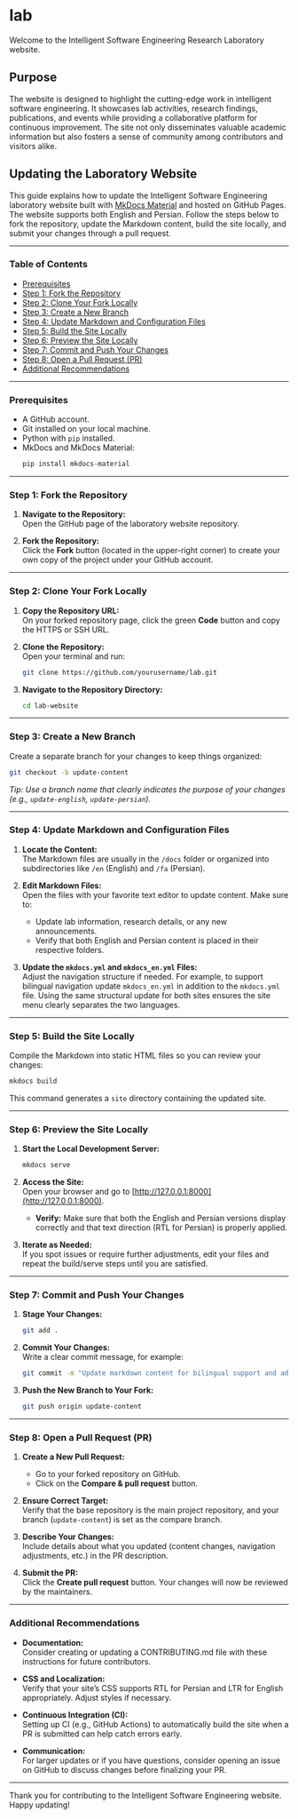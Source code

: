 # lab

Welcome to the Intelligent Software Engineering Research Laboratory website.

## Purpose

The website is designed to highlight the cutting-edge work in intelligent software engineering. It showcases lab activities, research findings, publications, and events while providing a collaborative platform for continuous improvement. The site not only disseminates valuable academic information but also fosters a sense of community among contributors and visitors alike.

 
## Updating the Laboratory Website

This guide explains how to update the Intelligent Software Engineering laboratory website built with [MkDocs Material](https://squidfunk.github.io/mkdocs-material/) and hosted on GitHub Pages. The website supports both English and Persian. Follow the steps below to fork the repository, update the Markdown content, build the site locally, and submit your changes through a pull request.

---

### Table of Contents

- [Prerequisites](#prerequisites)
- [Step 1: Fork the Repository](#step-1-fork-the-repository)
- [Step 2: Clone Your Fork Locally](#step-2-clone-your-fork-locally)
- [Step 3: Create a New Branch](#step-3-create-a-new-branch)
- [Step 4: Update Markdown and Configuration Files](#step-4-update-markdown-and-configuration-files)
- [Step 5: Build the Site Locally](#step-5-build-the-site-locally)
- [Step 6: Preview the Site Locally](#step-6-preview-the-site-locally)
- [Step 7: Commit and Push Your Changes](#step-7-commit-and-push-your-changes)
- [Step 8: Open a Pull Request (PR)](#step-8-open-a-pull-request-pr)
- [Additional Recommendations](#additional-recommendations)

---

### Prerequisites

- A GitHub account.
- Git installed on your local machine.
- Python with `pip` installed.
- MkDocs and MkDocs Material:
  ```bash
  pip install mkdocs-material
  ```

---

### Step 1: Fork the Repository

1. **Navigate to the Repository:**  
   Open the GitHub page of the laboratory website repository.

2. **Fork the Repository:**  
   Click the **Fork** button (located in the upper-right corner) to create your own copy of the project under your GitHub account.

---

### Step 2: Clone Your Fork Locally

1. **Copy the Repository URL:**  
   On your forked repository page, click the green **Code** button and copy the HTTPS or SSH URL.

2. **Clone the Repository:**  
   Open your terminal and run:
   ```bash
   git clone https://github.com/yourusername/lab.git
   ```
3. **Navigate to the Repository Directory:**
   ```bash
   cd lab-website
   ```

---

### Step 3: Create a New Branch

Create a separate branch for your changes to keep things organized:
```bash
git checkout -b update-content
```
*Tip: Use a branch name that clearly indicates the purpose of your changes (e.g., `update-english`, `update-persian`).*

---

### Step 4: Update Markdown and Configuration Files

1. **Locate the Content:**  
   The Markdown files are usually in the `/docs` folder or organized into subdirectories like `/en` (English) and `/fa` (Persian).

2. **Edit Markdown Files:**  
   Open the files with your favorite text editor to update content. Make sure to:
   - Update lab information, research details, or any new announcements.
   - Verify that both English and Persian content is placed in their respective folders.

3. **Update the `mkdocs.yml` and `mkdocs_en.yml` Files:**  
   Adjust the navigation structure if needed. For example, to support bilingual navigation update `mkdocs_en.yml` in addition to the `mkdocs.yml` file. 
   Using the same structural update for both sites ensures the site menu clearly separates the two languages.

---

### Step 5: Build the Site Locally

Compile the Markdown into static HTML files so you can review your changes:
```bash
mkdocs build
```
This command generates a `site` directory containing the updated site.

---

### Step 6: Preview the Site Locally

1. **Start the Local Development Server:**
   ```bash
   mkdocs serve
   ```
2. **Access the Site:**  
   Open your browser and go to [http://127.0.0.1:8000](http://127.0.0.1:8000).
   - **Verify:** Make sure that both the English and Persian versions display correctly and that text direction (RTL for Persian) is properly applied.

3. **Iterate as Needed:**  
   If you spot issues or require further adjustments, edit your files and repeat the build/serve steps until you are satisfied.

---

### Step 7: Commit and Push Your Changes

1. **Stage Your Changes:**
   ```bash
   git add .
   ```
2. **Commit Your Changes:**  
   Write a clear commit message, for example:
   ```bash
   git commit -m "Update markdown content for bilingual support and adjust navigation in mkdocs.yml"
   ```
3. **Push the New Branch to Your Fork:**
   ```bash
   git push origin update-content
   ```

---

### Step 8: Open a Pull Request (PR)

1. **Create a New Pull Request:**  
   - Go to your forked repository on GitHub.
   - Click on the **Compare & pull request** button.

2. **Ensure Correct Target:**  
   Verify that the base repository is the main project repository, and your branch (`update-content`) is set as the compare branch.

3. **Describe Your Changes:**  
   Include details about what you updated (content changes, navigation adjustments, etc.) in the PR description.

4. **Submit the PR:**  
   Click the **Create pull request** button. Your changes will now be reviewed by the maintainers.

---

### Additional Recommendations

- **Documentation:**  
  Consider creating or updating a CONTRIBUTING.md file with these instructions for future contributors.

- **CSS and Localization:**  
  Verify that your site’s CSS supports RTL for Persian and LTR for English appropriately. Adjust styles if necessary.

- **Continuous Integration (CI):**  
  Setting up CI (e.g., GitHub Actions) to automatically build the site when a PR is submitted can help catch errors early.

- **Communication:**  
  For larger updates or if you have questions, consider opening an issue on GitHub to discuss changes before finalizing your PR.

---

Thank you for contributing to the Intelligent Software Engineering website. Happy updating!
```

